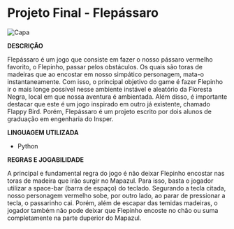 # Projeto Final - Flepássaro

![Capa](Capa_flepassaro.jpg)

**DESCRIÇÃO**

  Flepássaro é um jogo que consiste em fazer o nosso pássaro vermelho favorito, o Flepinho, passar pelos obstáculos. Os quais são toras de madeiras que ao encostar em nosso simpático personagem, mata-o instantaneamente. Com isso, o principal objetivo do game é fazer Flepinho ir o mais longe possível nesse ambiente instável e aleatório da Floresta Negra, local em que nossa aventura é ambientada.
  Além disso, é importante destacar que este é um jogo inspirado em outro já existente, chamado Flappy Bird. Porém, Flepássaro é um projeto escrito por dois alunos de graduação em engenharia do Insper.
  
**LINGUAGEM UTILIZADA**
- Python

**REGRAS E JOGABILIDADE**

  A principal e fundamental regra do jogo é não deixar Flepinho encostar nas toras de madeira que irão surgir no Mapazul. Para isso, basta o jogador utilizar a space-bar (barra de espaço) do teclado. Segurando a tecla citada, nosso personagem vermelho sobe, por outro lado, ao parar de pressionar a tecla, o passarinho cai. Porém, além de escapar das temidas madeiras, o jogador também não pode deixar que Flepinho encoste no chão ou suma completamente na parte duperior do Mapazul.
